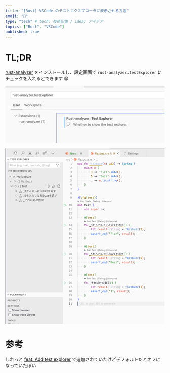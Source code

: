```yaml
---
title: "[Rust] VSCode のテストエクスプローラに表示させる方法"
emoji: "🦀"
type: "tech" # tech: 技術記事 / idea: アイデア
topics: ["Rust", "VSCode"]
published: true
---
```


# TL;DR

[rust-analyzer](https://marketplace.visualstudio.com/items?itemName=rust-lang.rust-analyzer) をインストールし、設定画面で `rust-analyzer.testExplorer` にチェックを入れるとできます 😁

![VS Codeの設定画面](/images/articles/rust-test-explorer.png)

![TestExplorer に表示されている様子](/images/articles/rust-test-explorer2.png)

# 参考

しれっと [feat: Add test explorer](https://github.com/rust-lang/rust-analyzer/pull/16662) で追加されていたけどデフォルトだとオフになっていたぽい
